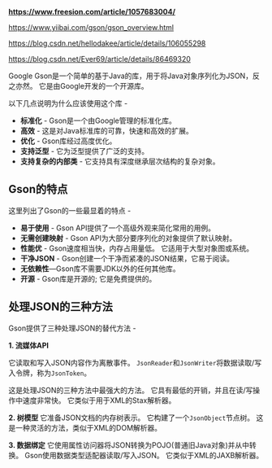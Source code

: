 **https://www.freesion.com/article/1057683004/**

https://www.yiibai.com/gson/gson_overview.html

https://blog.csdn.net/hellodakee/article/details/106055298

https://blog.csdn.net/Ever69/article/details/86469320

Google Gson是一个简单的基于Java的库，用于将Java对象序列化为JSON，反之亦然。 它是由Google开发的一个开源库。

以下几点说明为什么应该使用这个库 -

- **标准化** - Gson是一个由Google管理的标准化库。
- **高效** - 这是对Java标准库的可靠，快速和高效的扩展。
- **优化** - Gson库经过高度优化。
- **支持泛型** - 它为泛型提供了广泛的支持。
- **支持复杂的内部类** - 它支持具有深度继承层次结构的复杂对象。

## Gson的特点

这里列出了Gson的一些最显着的特点 -

- **易于使用** - Gson API提供了一个高级外观来简化常用的用例。
- **无需创建映射** - Gson API为大部分要序列化的对象提供了默认映射。
- **性能优** - Gson速度相当快，内存占用量低。 它适用于大型对象图或系统。
- **干净JSON** - Gson创建一个干净而紧凑的JSON结果，它易于阅读。
- **无依赖性**—Gson库不需要JDK以外的任何其他库。
- **开源** - Gson库是开源的; 它是免费提供的。

## 处理JSON的三种方法

Gson提供了三种处理JSON的替代方法 - 

**1. 流媒体API**

它读取和写入JSON内容作为离散事件。 `JsonReader`和`JsonWriter`将数据读取/写入令牌，称为`JsonToken`。

这是处理JSON的三种方法中最强大的方法。 它具有最低的开销，并且在读/写操作中速度非常快。 它类似于用于XML的Stax解析器。

**2. 树模型**
它准备JSON文档的内存树表示。 它构建了一个`JsonObject`节点树。 这是一种灵活的方法，类似于XML的DOM解析器。

**3. 数据绑定**
它使用属性访问器将JSON转换为POJO(普通旧Java对象)并从中转换。 Gson使用数据类型适配器读取/写入JSON。 它类似于XML的JAXB解析器。

